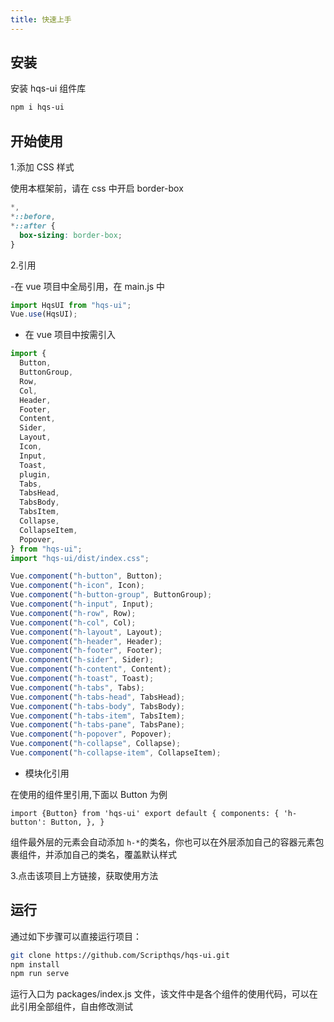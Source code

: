 ```yaml
---
title: 快速上手
---
```


## 安装

安装 hqs-ui 组件库

```bash
npm i hqs-ui
```

## 开始使用

1.添加 CSS 样式

使用本框架前，请在 css 中开启 border-box

```css
*,
*::before,
*::after {
  box-sizing: border-box;
}
```

2.引用

-在 vue 项目中全局引用，在 main.js 中

```js
import HqsUI from "hqs-ui";
Vue.use(HqsUI);
```

- 在 vue 项目中按需引入

```js
import {
  Button,
  ButtonGroup,
  Row,
  Col,
  Header,
  Footer,
  Content,
  Sider,
  Layout,
  Icon,
  Input,
  Toast,
  plugin,
  Tabs,
  TabsHead,
  TabsBody,
  TabsItem,
  Collapse,
  CollapseItem,
  Popover,
} from "hqs-ui";
import "hqs-ui/dist/index.css";

Vue.component("h-button", Button);
Vue.component("h-icon", Icon);
Vue.component("h-button-group", ButtonGroup);
Vue.component("h-input", Input);
Vue.component("h-row", Row);
Vue.component("h-col", Col);
Vue.component("h-layout", Layout);
Vue.component("h-header", Header);
Vue.component("h-footer", Footer);
Vue.component("h-sider", Sider);
Vue.component("h-content", Content);
Vue.component("h-toast", Toast);
Vue.component("h-tabs", Tabs);
Vue.component("h-tabs-head", TabsHead);
Vue.component("h-tabs-body", TabsBody);
Vue.component("h-tabs-item", TabsItem);
Vue.component("h-tabs-pane", TabsPane);
Vue.component("h-popover", Popover);
Vue.component("h-collapse", Collapse);
Vue.component("h-collapse-item", CollapseItem);
```

- 模块化引用

在使用的组件里引用,下面以 Button 为例

```vue
import {Button} from 'hqs-ui' export default { components: { 'h-button': Button, }, }
```

组件最外层的元素会自动添加 `h-*`的类名，你也可以在外层添加自己的容器元素包裹组件，并添加自己的类名，覆盖默认样式

3.点击该项目上方链接，获取使用方法

## 运行

通过如下步骤可以直接运行项目：

```bash
git clone https://github.com/Scripthqs/hqs-ui.git
npm install
npm run serve
```

运行入口为 packages/index.js 文件，该文件中是各个组件的使用代码，可以在此引用全部组件，自由修改测试
